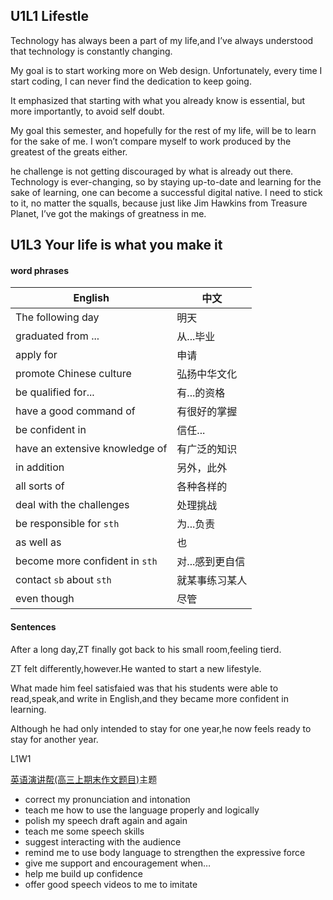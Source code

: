 U1L1 Lifestle
---
Technology has always been a part of my life,and I’ve always understood that technology is constantly changing.

My goal is to start working more on Web design.
Unfortunately, every time I start coding, I can never find the dedication to keep going.

It emphasized that starting with what you already know is essential, but more importantly, to avoid self doubt.

My goal this semester, and hopefully for the rest of my life, will be to learn for the sake of me. I won’t compare myself to work produced by the greatest of the greats either.

he challenge is not getting discouraged by what is already out there. Technology is ever-changing, so by staying up-to-date and learning for the sake of learning, one can become a successful digital native. I need to stick to it, no matter the squalls, because just like Jim Hawkins from Treasure Planet, I’ve got the makings of greatness in me.

U1L3 Your life is what you make it
---
#### word phrases
|English|中文|
|-|-|
|The following day|明天|
|graduated from ...|从...毕业|
|apply for|申请|
|promote Chinese culture|弘扬中华文化|
|be qualified for...|有...的资格|
|have a good command of|有很好的掌握|
|be confident in|信任...|
|have an extensive knowledge of|有广泛的知识|
|in addition|另外，此外|
|all sorts of|各种各样的|
|deal with the challenges|处理挑战|
|be responsible for ```sth```|为...负责|
|as well as|也|
|become more confident in ```sth```|对...感到更自信|
|contact ```sb``` about ```sth```|就某事练习某人|
|even though|尽管|
#### Sentences
After a long day,ZT finally got back to his small room,feeling tierd.

ZT felt differently,however.He wanted to start a new lifestyle.

What made him feel satisfaied was that his students were able to read,speak,and write in English,and they became more confident in learning.

Although he had only intended to stay for one year,he now feels ready to stay for another year.

L1W1



[英语演讲帮(高三上期末作文题目)](./writting)主题

- correct my pronunciation and intonation
- teach me how to use the language properly and logically
- polish my speech draft again and again
- teach me some speech skills
- suggest interacting with the audience
- remind me to use body language to strengthen the expressive force
- give me support and encouragement when…
- help me build up confidence
- offer good speech videos to me to imitate
